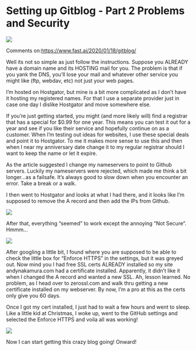 # Setting up Gitblog - Part 2 Problems and Security

![](/images/2020-01-30/media/image1.png)

Comments on:[<span class="underline">https://www.fast.ai/2020/01/18/gitblog/</span>](https://www.fast.ai/2020/01/18/gitblog/)

Well its not so simple as just follow the instructions. Suppose you ALREADY have a domain name and its HOSTING mail for you. The problem is that if you yank the DNS, you’ll lose your mail and whatever other service you might like (ftp, webdav, etc) not just your web pages.

I’m hosted on Hostgator, but mine is a bit more complicated as I don’t have it hosting my registered names. For that I use a separate provider just in case one day I dislike Hostgator and move somewhere else.

If you’re just getting started, you might (and more likely will) find a registrar that has a special for $0.99 for one year. This means you can test it out for a year and see if you like their service and hopefully continue on as a customer. When I’m testing out ideas for websites, I use these special deals and point it to Hostgator. To me it makes more sense to use this and then when I near my anniversary date change it to my regular registrar should I want to keep the name or let it expire.

As the article suggested I change my nameservers to point to Github servers. Luckily my nameservers were rejected, which made me think a bit longer…as a failsafe. It’s always good to slow down when you encounter an error. Take a break or a walk.

I then went to Hostgator and looks at what I had there, and it looks like I’m supposed to remove the A record and then add the IPs from Github.

![](/images/2020-01-30/media/image2.png)

After that, everything “seemed” to work except the annoying “Not Secure”. Hmmm…

![](/images/2020-01-30/media/image3.png)

After googling a little bit, I found where you are supposed to be able to check the little box for “Enforce HTTPS” in the settings, but it was greyed out. Now mind you I had free SSL certs ALREADY installed so my site andynakamura.com had a certificate installed. Apparently, it didn’t like it when I changed the A record and wanted a new SSL. Ah, lesson learned. No problem, as I head over to zerossl.com and walk thru getting a new certificate installed on my webserver. By now, I’m a pro at this as the certs only give you 60 days.

Once I got my cert installed, I just had to wait a few hours and went to sleep. Like a little kid at Christmas, I woke up, went to the GitHub settings and selected the Enforce HTTPS and voila all was working\!

![](/images/2020-01-30/media/image4.png)

Now I can start getting this crazy blog going\! Onward\!
